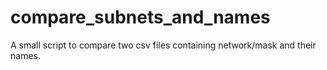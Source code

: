 # compare_subnets_and_names
A small script to compare two csv files containing network/mask and their names.
